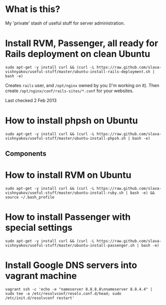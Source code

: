 What is this?
===

My 'private' stash of useful stuff for server administration.

Install RVM, Passenger, all ready for Rails deployment on clean Ubuntu
===

`sudo apt-get -y install curl && (curl -L https://raw.github.com/slava-vishnyakov/useful-stuff/master/ubuntu-install-rails-deployment.sh | bash -e)`

Creates `rails` user, and `/opt/nginx` owned by you (I'm working on it). Then create `/opt/nginx/conf/rails-sites/*.conf` for your websites.

Last checked 2 Feb 2013

How to install phpsh on Ubuntu
===

`sudo apt-get -y install curl && (curl -L https://raw.github.com/slava-vishnyakov/useful-stuff/master/ubuntu-install-phpsh.sh | bash -e)`

Components
---

How to install RVM on Ubuntu
===

`sudo apt-get -y install curl && (curl -L https://raw.github.com/slava-vishnyakov/useful-stuff/master/ubuntu-install-ruby.sh | bash -e) && source ~/.bash_profile`

How to install Passenger with special settings
===

`sudo apt-get -y install curl && (curl -L https://raw.github.com/slava-vishnyakov/useful-stuff/master/ubuntu-install-passenger.sh | bash -e)`

Install Google DNS servers into vagrant machine
===

`vagrant ssh -c 'echo -e "nameserver 8.8.8.8\nnameserver 8.8.4.4" | sudo tee -a /etc/resolvconf/resolv.conf.d/head; sudo /etc/init.d/resolvconf restart'`

